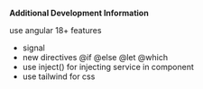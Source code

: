 **Additional Development Information**

use angular 18+ features
- signal 
- new directives @if @else @let @which 
- use inject() for injecting service in component
- use tailwind for css
 
